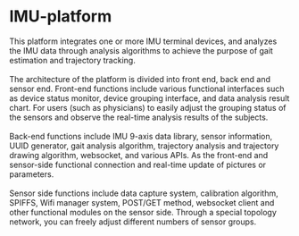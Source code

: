 # IMU-platform
This platform integrates one or more IMU terminal devices, and analyzes the IMU data through analysis algorithms to achieve the purpose of gait estimation and trajectory tracking.
<br>
<br>The architecture of the platform is divided into front end, back end and sensor end. Front-end functions include various functional interfaces such as device status monitor, device grouping interface, and data analysis result chart. For users (such as physicians) to easily adjust the grouping status of the sensors and observe the real-time analysis results of the subjects.
<br>
<br>Back-end functions include IMU 9-axis data library, sensor information, UUID generator, gait analysis algorithm, trajectory analysis and trajectory drawing algorithm, websocket, and various APIs. As the front-end and sensor-side functional connection and real-time update of pictures or parameters.
<br>
<br>Sensor side functions include data capture system, calibration algorithm, SPIFFS, Wifi manager system, POST/GET method, websocket client and other functional modules on the sensor side. Through a special topology network, you can freely adjust different numbers of sensor groups.
